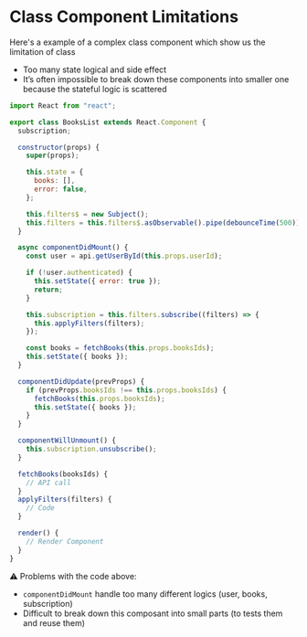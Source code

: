# Class Component Limitations

Here's a example of a complex class component which show us the limitation of class

- Too many state logical and side effect
- It’s often impossible to break down these components into smaller one because the stateful logic is scattered

```js
import React from "react";

export class BooksList extends React.Component {
  subscription;

  constructor(props) {
    super(props);

    this.state = {
      books: [],
      error: false,
    };

    this.filters$ = new Subject();
    this.filters = this.filters$.asObservable().pipe(debounceTime(500));
  }

  async componentDidMount() {
    const user = api.getUserById(this.props.userId);

    if (!user.authenticated) {
      this.setState({ error: true });
      return;
    }

    this.subscription = this.filters.subscribe((filters) => {
      this.applyFilters(filters);
    });

    const books = fetchBooks(this.props.booksIds);
    this.setState({ books });
  }

  componentDidUpdate(prevProps) {
    if (prevProps.booksIds !== this.props.booksIds) {
      fetchBooks(this.props.booksIds);
      this.setState({ books });
    }
  }

  componentWillUnmount() {
    this.subscription.unsubscribe();
  }

  fetchBooks(booksIds) {
    // API call
  }
  applyFilters(filters) {
    // Code
  }

  render() {
    // Render Component
  }
}
```

⚠️ Problems with the code above:

- `componentDidMount` handle too many different logics (user, books, subscription)
- Difficult to break down this composant into small parts (to tests them and reuse them)
